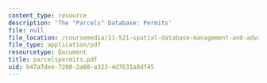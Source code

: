 ```yaml
---
content_type: resource
description: 'The "Parcels" Database: Permits'
file: null
file_location: /coursemedia/11-521-spatial-database-management-and-advanced-geographic-information-systems-spring-2003/b47a7dee72802a08a3234d7631a8df45_parcelspermits.pdf
file_type: application/pdf
resourcetype: Document
title: parcelspermits.pdf
uid: b47a7dee-7280-2a08-a323-4d7631a8df45
---
```

